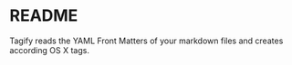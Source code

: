 # README #

Tagify reads the YAML Front Matters of your markdown files and creates according OS X tags.